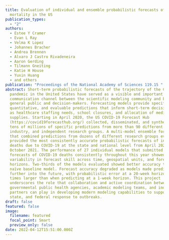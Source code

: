 ```yaml
---
title: Evaluation of individual and ensemble probabilistic forecasts of COVID-19
  mortality in the US
publication_types:
  - "2"
authors:
  - Estee Y Cramer
  - Evan L Ray
  - Velma K Lopez
  - Johannes Bracher
  - Andrea Brennen
  - Alvaro J Castro Rivadeneira
  - Aaron Gerding
  - Tilmann Gneiting
  - Katie H House
  - Yuxin Huang
  - and others
publication: "Proceedings of the National Academy of Sciences 119.15 "
abstract: Short-term probabilistic forecasts of the trajectory of the COVID-19
  pandemic in the United States have served as a visible and important
  communication channel between the scientific modeling community and both the
  general public and decision-makers. Forecasting models provide specific,
  quantitative, and evaluable predictions that inform short-term decisions such
  as healthcare staffing needs, school closures, and allocation of medical
  supplies. Starting in April 2020, the US COVID-19 Forecast Hub
  (https://covid19forecasthub.org/) collected, disseminated, and synthesized
  tens of millions of specific predictions from more than 90 different academic,
  industry, and independent research groups. A multi-model ensemble forecast
  that combined predictions from dozens of different research groups every week
  provided the most consistently accurate probabilistic forecasts of incident
  deaths due to COVID-19 at the state and national level from April 2020 through
  October 2021. The performance of 27 individual models that submitted complete
  forecasts of COVID-19 deaths consistently throughout this year showed high
  variability in forecast skill across time, geospatial units, and forecast
  horizons. Two-thirds of the models evaluated showed better accuracy than a
  naïve baseline model. Forecast accuracy degraded as models made predictions
  further into the future, with probabilistic error at a 20-week horizon 3-5
  times larger than when predicting at a 1-week horizon. This project
  underscores the role that collaboration and active coordination between
  governmental public health agencies, academic modeling teams, and industry
  partners can play in developing modern modeling capabilities to support local,
  state, and federal response to outbreaks.
draft: false
featured: false
image:
  filename: featured
  focal_point: Smart
  preview_only: false
date: 2022-04-12T15:51:00.000Z
---
```

